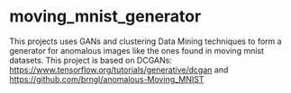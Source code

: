 # moving_mnist_generator
This projects uses GANs and clustering Data Mining techniques to form a generator for anomalous images like the ones found in moving mnist datasets.
This project is based on DCGANs: https://www.tensorflow.org/tutorials/generative/dcgan
and https://github.com/brngl/anomalous-Moving_MNIST
